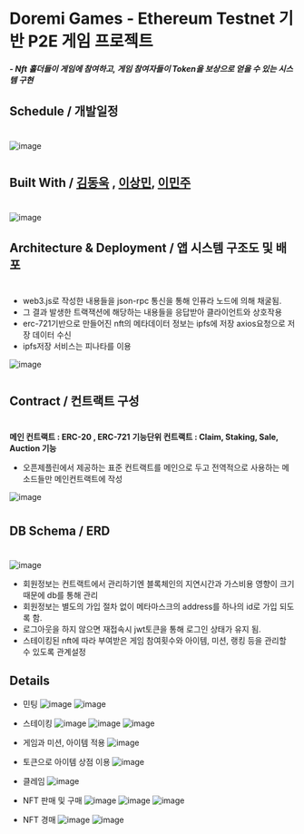 # Doremi Games - Ethereum Testnet 기반 P2E 게임 프로젝트


##### - Nft 홀더들이 게임에 참여하고, 게임 참여자들이 Token을 보상으로 얻을 수 있는 시스템 구현
  
  


## Schedule / 개발일정
#
#
![image](https://user-images.githubusercontent.com/88923210/166204271-ca6a6adb-12a9-486c-8fcc-cdb3f5d05fbf.png)

#
#
## Built With / [김동욱](https://github.com/pier101) , [이상민](https://github.com/KimchiChamchi), [이민주](https://github.com/codecocos)
#
#
![image](https://user-images.githubusercontent.com/88923210/166203609-ac6e57be-85f4-4743-8c12-31337e7367c5.png)



## Architecture & Deployment / 앱 시스템 구조도 및 배포
#
#
#

* web3.js로 작성한 내용들을  json-rpc 통신을 통해 인퓨라 노드에 의해 채굴됨. 
* 그 결과 발생한 트랙잭션에 해당하는 내용들을 응답받아 클라이언트와 상호작용
* erc-721기반으로 만들어진 nft의 메타데이터 정보는 ipfs에 저장 axios요청으로 저장 데이터 수신
* ipfs저장 서비스는 피나타를 이용

![image](https://user-images.githubusercontent.com/88923210/166205086-60131970-6fb1-4856-b9af-265a19a68b7b.png)

#
#
#
## Contract / 컨트랙트 구성
#
**메인 컨트랙트 : ERC-20 , ERC-721**
**기능단위 컨트랙트 : Claim, Staking, Sale, Auction 기능**

* 오픈제플린에서 제공하는 표준 컨트랙트를 메인으로 두고 전역적으로 사용하는 메소드들만 메인컨트랙트에 작성

![image](https://user-images.githubusercontent.com/88923210/166207162-cd09293b-d63e-41f4-8431-28f70220d6f4.png)
#
#
## DB Schema / ERD
#
#
#
![image](https://user-images.githubusercontent.com/88923210/166346038-68e7ffb0-5d25-498c-a2df-10ea47fde472.png)

* 회원정보는 컨트랙트에서 관리하기엔 블록체인의 지연시간과 가스비용 영향이 크기 때문에 db를 통해 관리
* 회원정보는 별도의 가입 절차 없이 메타마스크의 address를 하나의 id로 가입 되도록 함.
* 로그아웃을 하지 않으면 재접속시 jwt토큰을 통해 로그인 상태가 유지 됨.
* 스테이킹된 nft에 따라 부여받은 게임 참여횟수와 아이템, 미션, 랭킹 등을 관리할 수 있도록 관계설정

## Details
* 민팅
![image](https://user-images.githubusercontent.com/88923210/166195022-3144f240-5e99-4c65-a6f0-b128b8bea565.png)
![image](https://user-images.githubusercontent.com/88923210/166346784-dd3dcfd4-b0f5-4408-9d49-9de942b28bcc.png)

* 스테이킹
![image](https://user-images.githubusercontent.com/88923210/166390083-22da9c5a-a03f-4b6e-997b-3bcfd788d826.png)
![image](https://user-images.githubusercontent.com/88923210/166347827-4b552789-3810-4b92-bc75-0f2209538d82.png)
![image](https://user-images.githubusercontent.com/88923210/166350425-04e5d0d3-31e9-4e93-a20e-11b1c1912f5a.png)

* 게임과 미션, 아이템 적용
![image](https://user-images.githubusercontent.com/88923210/166374479-c9fc2ce7-396f-4d65-a89d-b7b66e58b263.png)

* 토큰으로 아이템 상점 이용
![image](https://user-images.githubusercontent.com/88923210/166380355-2bbb0c7e-1167-4e51-ada2-2710e69de59b.png)

* 클레임
![image](https://user-images.githubusercontent.com/88923210/166390942-6f10730f-dc73-4d50-b9d3-64c99245ef85.png)

* NFT 판매 및 구매
![image](https://user-images.githubusercontent.com/88923210/166390195-91d1e55a-9a3a-465f-8e96-db594cf91711.png)
![image](https://user-images.githubusercontent.com/88923210/166390352-c1267286-6e72-49b2-bc53-d1d68b54bd83.png)
![image](https://user-images.githubusercontent.com/88923210/166390452-81ac350f-16ea-41fc-9574-b7139cec1588.png)

* NFT 경매 
![image](https://user-images.githubusercontent.com/88923210/166390539-57add4af-e0a4-4117-8789-661e19b877d3.png)
![image](https://user-images.githubusercontent.com/88923210/166390727-db0bc1de-f1c6-4d85-9918-b4414f2ceee6.png)







